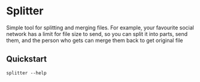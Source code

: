 # Splitter

Simple tool for splitting and merging files. For example, your favourite social network 
has a limit for file size to send, so you can split it into parts, send them, and the person who gets can merge them back to get original file

## Quickstart
```shell
splitter --help
```